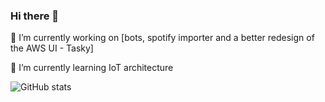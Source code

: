 ### Hi there 👋

🔭 I’m currently working on [bots, spotify importer and a better redesign of the AWS UI - Tasky]

🌱 I’m currently learning IoT architecture

<!--
**AwesomeIbex/AwesomeIbex** is a ✨ _special_ ✨ repository because its `README.md` (this file) appears on your GitHub profile.

Here are some ideas to get you started:

- 👯 I’m looking to collaborate on ...
- 🤔 I’m looking for help with ...
- 💬 Ask me about ...
- 📫 How to reach me: ...
- ⚡ Fun fact: ...
-->

![GitHub stats](https://github-readme-stats.vercel.app/api?username=AwesomeIbex&count_private=true&show_icons=true&theme=cobalt)
